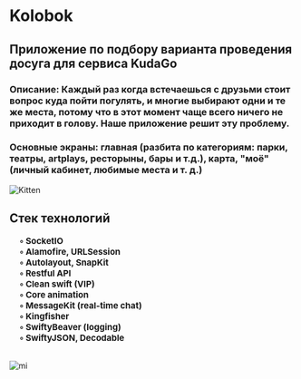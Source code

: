 # Kolobok

## Приложение по подбору варианта проведения досуга для сервиса KudaGo

### Описание: Каждый раз когда встечаешься с друзьми стоит вопрос куда пойти погулять, и многие выбирают одни и те же места, потому что в этот момент чаще всего ничего не приходит в голову. Наше приложение решит эту проблему.

### Основные экраны: главная (разбита по категориям: парки, театры, artplays, ресторыны, бары и т.д.), карта, "моё" (личный кабинет, любимые места и т. д.)



<img src="bgImage2.png" alt="Kitten"
	title="A cute kitten" />

## Стек технологий
</tr>
    <td> 
    <b style="font-size:15px">
    &nbsp;&nbsp;&nbsp;&nbsp;   ◦ SocketIO <br/> 
    &nbsp;&nbsp;&nbsp;&nbsp;  ◦ Alamofire, URLSession<br/>
     &nbsp;&nbsp;&nbsp;&nbsp;  ◦ Autolayout, SnapKit <br/>
      &nbsp;&nbsp;&nbsp;&nbsp;  ◦ Restful API<br/>
        &nbsp;&nbsp;&nbsp;&nbsp;  ◦ Clean swift (VIP)<br/>
         &nbsp;&nbsp;&nbsp;&nbsp;  ◦ Core animation <br/>
         &nbsp;&nbsp;&nbsp;&nbsp;  ◦ MessageKit (real-time chat)<br/>
         &nbsp;&nbsp;&nbsp;&nbsp;  ◦ Kingfisher<br/>
          &nbsp;&nbsp;&nbsp;&nbsp;   ◦ SwiftyBeaver (logging)<br/>
           &nbsp;&nbsp;&nbsp;&nbsp;  ◦ SwiftyJSON, Decodable<br/>
           </b>
    </td>
 </tr>
<br/> 

![mi](https://github.com/Mehrafruz/Kolobok/blob/master/Демо_1.gif)
